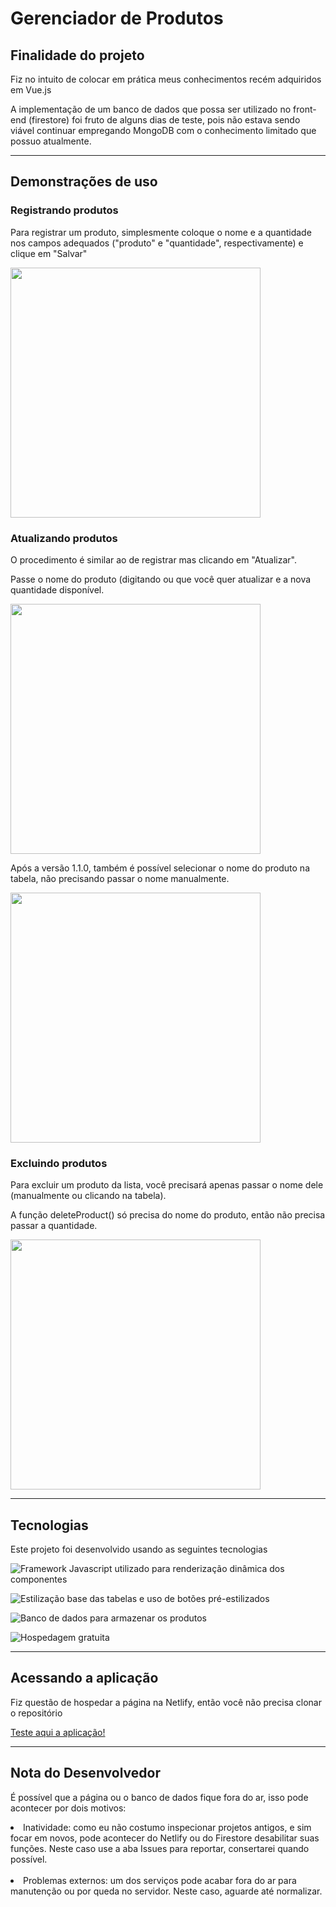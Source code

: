 <h1> Gerenciador de Produtos </h1>

<h2>Finalidade do projeto</h2>

<p>Fiz no intuito de colocar em prática meus conhecimentos recém adquiridos em Vue.js</p>

<p>A implementação de um banco de dados que possa ser utilizado no front-end (firestore) foi fruto de alguns dias de teste, pois não estava sendo viável continuar empregando MongoDB com o conhecimento limitado que possuo atualmente.</p>

<hr>

<h2>Demonstrações de uso</h2>

<h3><strong>Registrando produtos</strong></h3>
<p>Para registrar um produto, simplesmente coloque o nome e a quantidade nos campos adequados ("produto" e "quantidade", respectivamente) e clique em "Salvar"</p>

<img src="./assets/readme-assets/create.gif" width="400px">



<h3>Atualizando produtos</h3>
<p>O procedimento é similar ao de registrar mas clicando em "Atualizar".</p>
<p>Passe o nome do produto (digitando ou  que você quer atualizar e a nova quantidade disponível.</p>


<img src="./assets/readme-assets/update.gif" width="400px">

<p>Após a versão 1.1.0, também é possível selecionar o nome do produto na tabela, não precisando passar o nome manualmente.</p>

<img src="./assets/readme-assets/table_select.gif" width="400px">

<h3>Excluindo produtos</h3>

<p>Para excluir um produto da lista, você precisará apenas passar o nome dele (manualmente ou clicando na tabela).</p>
<p>A função deleteProduct() só precisa do nome do produto, então não precisa passar a quantidade.</p>

<img src="./assets/readme-assets/delete.gif" width="400px">

<hr>

<h2>Tecnologias</h2>

<p>Este projeto foi desenvolvido usando as seguintes tecnologias</p>

![Framework Javascript utilizado para renderização dinâmica dos componentes](https://skills.thijs.gg/icons?i=vue&theme=light)

![Estilização base das tabelas e uso de botões pré-estilizados](https://skills.thijs.gg/icons?i=bootstrap&theme=light)

![Banco de dados para armazenar os produtos](https://skills.thijs.gg/icons?i=firebase&theme=light) 

![Hospedagem gratuita](https://skills.thijs.gg/icons?i=netlify&theme=light)

<hr> 
<h2>Acessando a aplicação</h2>
<p>Fiz questão de hospedar a página na Netlify, então você não precisa clonar o repositório</p>
<a target="_blank" href="https://gerenciadordeprodutos.netlify.app/">Teste aqui a aplicação!</a>

<hr>

<h2>Nota do Desenvolvedor</h2>
<p>É possível que a página ou o banco de dados fique fora do ar, isso pode acontecer por dois motivos:</p>

<li>Inatividade: como eu não costumo inspecionar projetos antigos, e sim focar em novos, pode acontecer do Netlify ou do Firestore desabilitar suas funções. Neste caso use a aba Issues para reportar, consertarei quando possível.</li>

<br/>

<li>Problemas externos: um dos serviços pode acabar fora do ar para manutenção ou por queda no servidor. Neste caso, aguarde até normalizar.</li>
